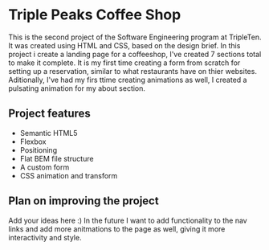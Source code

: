 # Triple Peaks Coffee Shop

This is the second project of the Software Engineering program at TripleTen. It was created using HTML and CSS, based on the design brief. In this project i create a landing page for a coffeeshop, I've created 7 sections total to make it complete. It is my first time creating a form from scratch for setting up a reservation, similar to what restaurants have on thier websites. Aditionally, I've had my firs ttime creating animations as well, I created a pulsating animation for my about section.

## Project features

- Semantic HTML5
- Flexbox
- Positioning
- Flat BEM file structure
- A custom form
- CSS animation and transform

## Plan on improving the project

Add your ideas here :)
In the future I want to add functionality to the nav links and add more anitmations to the page as well, giving it more interactivity and style.

